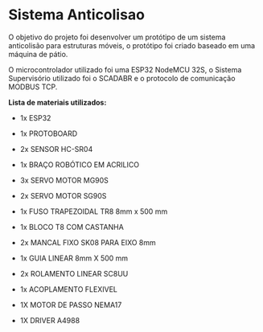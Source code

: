 # Sistema Anticolisao

O objetivo do projeto foi desenvolver um protótipo de um sistema anticolisão para estruturas móveis, o protótipo foi criado baseado em uma máquina de pátio.

O microcontrolador utilizado foi uma ESP32 NodeMCU 32S, o Sistema Supervisório utilizado foi o SCADABR e o protocolo de comunicação MODBUS TCP.

**Lista de materiais utilizados:**

  - 1x ESP32
  - 1x PROTOBOARD
  - 2x SENSOR HC-SR04
  - 1x BRAÇO ROBÓTICO EM ACRILICO
  - 3x SERVO MOTOR MG90S
  - 2x SERVO MOTOR SG90S
  
  - 1x FUSO TRAPEZOIDAL TR8 8mm x 500 mm
  - 1x BLOCO T8 COM CASTANHA
  - 2x MANCAL FIXO SK08 PARA EIXO 8mm
  - 1x GUIA LINEAR 8mm X 500 mm
  - 2x ROLAMENTO LINEAR SC8UU
  - 1x ACOPLAMENTO FLEXIVEL
  - 1X MOTOR DE PASSO NEMA17
  - 1X DRIVER A4988


